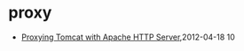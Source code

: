 # proxy
* [Proxying Tomcat with Apache HTTP Server](/2012/2012-04-18-proxying-tomcat-with-apache-http-server),2012-04-18 10
